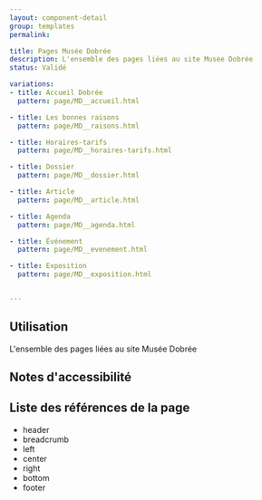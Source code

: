 ```yaml
---
layout: component-detail
group: templates
permalink:

title: Pages Musée Dobrée
description: L'ensemble des pages liées au site Musée Dobrée
status: Validé

variations:
- title: Accueil Dobrée
  pattern: page/MD__accueil.html

- title: Les bonnes raisons
  pattern: page/MD__raisons.html

- title: Horaires-tarifs
  pattern: page/MD__horaires-tarifs.html

- title: Dossier
  pattern: page/MD__dossier.html

- title: Article
  pattern: page/MD__article.html

- title: Agenda
  pattern: page/MD__agenda.html

- title: Événement
  pattern: page/MD__evenement.html

- title: Exposition
  pattern: page/MD__exposition.html


---
```

## Utilisation

L'ensemble des pages liées au site Musée Dobrée

## Notes d'accessibilité



## Liste des références de la page

* header
* breadcrumb
* left
* center
* right
* bottom
* footer
